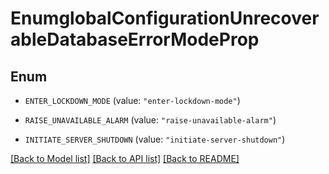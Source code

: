 # EnumglobalConfigurationUnrecoverableDatabaseErrorModeProp

## Enum


* `ENTER_LOCKDOWN_MODE` (value: `"enter-lockdown-mode"`)

* `RAISE_UNAVAILABLE_ALARM` (value: `"raise-unavailable-alarm"`)

* `INITIATE_SERVER_SHUTDOWN` (value: `"initiate-server-shutdown"`)


[[Back to Model list]](../README.md#documentation-for-models) [[Back to API list]](../README.md#documentation-for-api-endpoints) [[Back to README]](../README.md)


